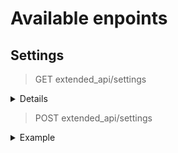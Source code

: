 # Available enpoints

## Settings

> GET extended_api/settings
<details>

```bash
curl <redmine-host>/extended_api/settings
```

</details>

> POST extended_api/settings

<details>
    <summary>Example</summary>

```bash
curl --header "Content-Type: application/json" \
  --request POST \
  --data '{"settings": { "app_title": "MegaRedmine" } }' \
  <redmine-host>/extended_api/settings
```

</details>